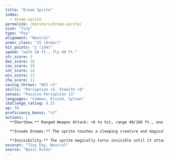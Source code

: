 ```yaml
---
title: "Dream Sprite"
index:
  - dream-sprite
permalink: /monsters/dream-sprite/
size: "Tiny"
type: "Fey"
alignment: "Neutral"
armor_class: "15 (Armor)"
hit_points: "2 (1d4)"
speed: "walk 10 ft., fly 40 ft."
str_score: 3
dex_score: 18
con_score: 10
int_score: 14
wis_score: 13
cha_score: 11
saving_throws: "WIS +3"
skills: "Perception +3, Stealth +8"
senses: "Passive Perception 13"
languages: "Common, Elvish, Sylvan"
challenge_rating: 0.25
xp: 50
proficiency_bonus: "+2"
actions: |
  **Shortbow.** Ranged Weapon Attack: +6 to hit, range 40/160 ft., one target. Hit: 1 piercing damage, and the target must succeed on a DC 10 Constitution saving throw or become poisoned for 1 minute. If its saving throw result is 5 or lower, the poisoned target falls unconscious for the same duration, or until it takes damage or another creature takes an action to shake it awake.

  **Invade Dreams.** The sprite touches a sleeping creature and magically enters its dreams. It enters a trance state, during which the sprite is aware of its surroundings, but can’t take actions or move. The sprite appears in the target’s dreams and can converse with the target as long as it remains asleep. The sprite can also shapechange in the dream, shape the environment of the dream, creating landscapes, objects, and other images. The sprite can emerge from the trance at any time, ending the effect.

  **Invisibility.** The sprite magically turns invisible until it attacks or casts a spell, or until its concentration ends (as if concentrating on a spell). Any equipment the sprite wears or carries is invisible with it.
excerpt: "Tiny Fey, Neutral"
source: "Basic Rules"
---
```

